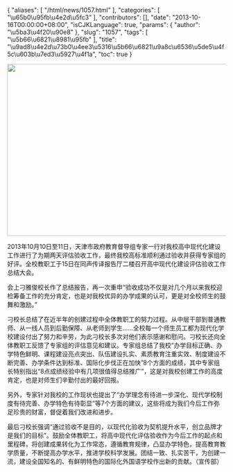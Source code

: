 {
    "aliases": [
        "/html/news/1057.html"
    ],
    "categories": [
        "\u65b0\u95fb\u4e2d\u5fc3"
    ],
    "contributors": [],
    "date": "2013-10-16T00:00:00+08:00",
    "isCJKLanguage": true,
    "params": {
        "author": "\u5ba3\u4f20\u90e8"
    },
    "slug": "1057",
    "tags": [
        "\u5b66\u6821\u8981\u95fb"
    ],
    "title": "\u9ad8\u4e2d\u73b0\u4ee3\u5316\u5b66\u6821\u9a8c\u6536\u5de5\u4f5c\u603b\u7ed3\u5927\u4f1a",
    "toc": true
}


<img
    src="https://cdn.tfls.online/mirror/full/e718210f46d9b875ae20030a3622af0f4946f94d.jpg"
    style="display:block;margin-left:auto;margin-right:auto;"
    decoding="async"
    fetchpriority="auto"
    loading="lazy"
    height="397"
    width="600"
/>




2013年10月10日至11日，天津市政府教育督导组专家一行对我校高中现代化建设工作进行了为期两天评估验收工作，最终我校高标准顺利通过验收并获得专家组的好评。全校教职工于15日在同声传译报告厅二楼召开高中现代化建设评估验收工作总结大会。




会上刁雅俊校长作了总结报告，再一次重申“验收成功不仅是对几个月以来我校迎检筹备工作的充分肯定，也是对我校优异的办学成果的认可，更是对全校师生的鼓舞和激励。”




刁校长总结了在近半年的创建过程中全体教职工的努力过程。从中层干部到普通教师、从一线人员到后勤保障、从老师到学生……全校每一个师生员工都为现代化学校建设付出了努力和辛劳，为此刁校长多次对他们表示感谢和慰问。刁校长还向全体教职工反馈了专家组的评估意见和建议。专家组总结了我校“办学目标正确、办学特色鲜明、课程建设亮点突出、队伍建设扎实、素质教育注重实效、制度建设不断完善、办学条件达到标准、国际化步伐正在加快”8个方面的成绩，其中专家组长特别指出“8点成绩经验中有几项很值得总结推广”，这是对我校创建工作的高度肯定，也是对师生们辛勤付出的最好回报。




另外，专家针对我校的工作现状也提出了“办学理念有待进一步深化、现代学校制度有待完善、办学特色有待彰显”等7个方面的建议，这些将成为我们今后工作弥足珍贵的财富，督促着我们改进和进步。




最后刁校长强调“通过验收不是目的，以现代化验收为契机提升水平，创立品牌才是我们的目标”。鼓励全体教职工，将高中现代化评估验收作为今后工作的起点和里程碑，将创建成果转化为工作常态，遵循教育规律，凸显办学特色，提高教育教学质量，不断提高办学水平，推进学校科学发展。团结一致、扎实苦干，为创建一流，建设全国知名的、有鲜明特色的国际化外国语学校作出新的贡献。（宣传部）


